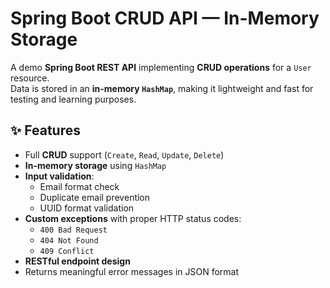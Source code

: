 # Spring Boot CRUD API — In-Memory Storage

A demo **Spring Boot REST API** implementing **CRUD operations** for a `User` resource.  
Data is stored in an **in-memory `HashMap`**, making it lightweight and fast for testing and learning purposes.

## ✨ Features

- Full **CRUD** support (`Create`, `Read`, `Update`, `Delete`)
- **In-memory storage** using `HashMap`
- **Input validation**:
  - Email format check
  - Duplicate email prevention
  - UUID format validation
- **Custom exceptions** with proper HTTP status codes:
  - `400 Bad Request`
  - `404 Not Found`
  - `409 Conflict`
- **RESTful endpoint design**
- Returns meaningful error messages in JSON format
